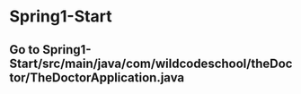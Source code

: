 # Spring1-Start

## Go to  Spring1-Start/src/main/java/com/wildcodeschool/theDoctor/TheDoctorApplication.java
